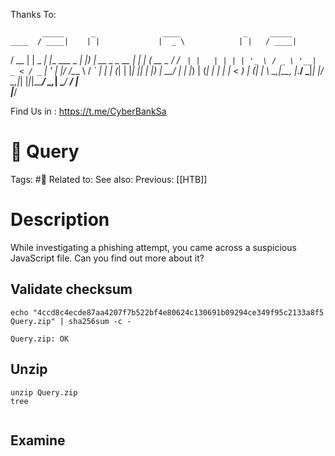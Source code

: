Thanks To:

           _____      _               ____              _     _____       
    ____  / ____|    | |             |  _ \            | |   / ____|      
   / __ \| |    _   _| |__   ___ _ __| |_) | __ _ _ __ | | _| (___   __ _ 
  / / _` | |   | | | | '_ \ / _ \ '__|  _ < / _` | '_ \| |/ /\___ \ / _` |
 | | (_| | |___| |_| | |_) |  __/ |  | |_) | (_| | | | |   < ____) | (_| |
  \ \__,_|\_____\__, |_.__/ \___|_|  |____/ \__,_|_| |_|_|\_\_____/ \__,_|
   \____/        __/ |                                                    
                |___/                                                     


Find Us in : https://t.me/CyberBankSa



# 🧩 Query

Tags: #🧩
Related to:
See also:
Previous: [[HTB]]

# Description

While investigating a phishing attempt, you came across a suspicious JavaScript file. Can you find out more about it?

## Validate checksum

	echo "4ccd8c4ecde87aa4207f7b522bf4e80624c130691b09294ce349f95c2133a8f5 Query.zip" | sha256sum -c -

```text
Query.zip: OK
```


## Unzip

	unzip Query.zip
	tree

```text

```



## Examine



## 